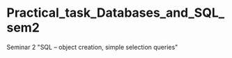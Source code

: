 # Practical_task_Databases_and_SQL_sem2
Seminar 2 "SQL – object creation, simple selection queries"
